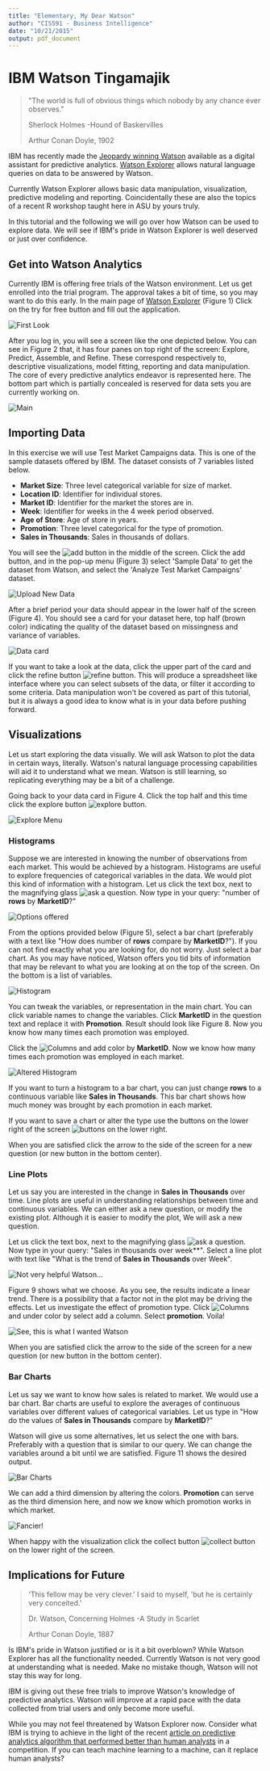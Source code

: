 ```yaml
---
title: "Elementary, My Dear Watson"
author: "CIS591 - Business Intelligence"
date: "10/21/2015"
output: pdf_document
---
```


# IBM Watson Tingamajik

>"The world is full of obvious things which nobody by any chance ever observes."
>
>Sherlock Holmes -Hound of Baskervilles
>
>Arthur Conan Doyle, 1902


IBM has recently made the [Jeopardy winning Watson](http://arstechnica.com/information-technology/2013/11/ibm-opens-jeopardy-winning-watson-to-developers-with-a-self-service-cloud/) available as a digital assistant for predictive analytics. [Watson Explorer](http://www.ibm.com/smarterplanet/us/en/ibmwatson/explorer.html) allows natural language queries on data to be answered by Watson. 

Currently Watson Explorer allows basic data manipulation, visualization, predictive modeling and reporting. Coincidentally these are also the topics of a recent R workshop taught here in ASU by yours truly. 

In this tutorial and the following we will go over how Watson can be used to explore data. We will see if IBM's pride in Watson Explorer is well deserved or just over confidence.

## Get into Watson Analytics

Currently IBM is offering free trials of the Watson environment. Let us get enrolled into the trial program. The approval takes a bit of time, so you may want to do this early. In the main page of [Watson Explorer](https://watson.analytics.ibmcloud.com) (Figure 1) Click on the try for free button and fill out the application.

![First Look](figures/tryit.png)

After you log in, you will see a screen like the one depicted below. You can see in Figure 2 that, it has four panes on top right of the screen: Explore, Predict, Assemble, and Refine. These correspond respectively to, descriptive visualizations, model fitting, reporting and data manipulation. The core of every predictive analytics endeavor is represented here. The bottom part which is partially concealed is reserved for data sets you are currently working on.

![Main](figures/main.png)

## Importing Data

In this exercise we will use Test Market Campaigns data. This is one of the sample datasets offered by IBM. The dataset consists of 7 variables listed below.

* **Market Size**: Three level categorical variable for size of market.
* **Location ID**: Identifier for individual stores.
* **Market ID**: Identifier for the market the stores are in.
* **Week**: Identifier for weeks in the 4 week period observed.
* **Age of Store**: Age of store in years.
* **Promotion**: Three level categorical for the type of promotion.
* **Sales in Thousands**: Sales in thousands of dollars.

You will see the ![add button](figures/add1.png) in the middle of the screen. Click the add button, and in the pop-up menu (Figure 3) select 'Sample Data' to get the dataset from Watson, and select the 'Analyze Test Market Campaigns' dataset.

![Upload New Data](figures/upload.png)

After a brief period your data should appear in the lower half of the screen (Figure 4). You should see a card for your dataset here, top half (brown color) indicating the quality of the dataset based on missingness and variance of variables. 

![Data card](figures/data.png)

If you want to take a look at the data, click the upper part of the card and click the refine button ![refine button](figures/refine1.png). This will produce a spreadsheet like interface where you can select subsets of the data, or filter it according to some criteria. Data manipulation won't be covered as part of this tutorial, but it is always a good idea to know what is in your data before pushing forward.

## Visualizations

Let us start exploring the data visually. We will ask Watson to plot the data in certain ways, literally. Watson's natural language processing capabilities will aid it to understand what we mean. Watson is still learning, so replicating everything may be a bit of a challenge.

Going back to your data card in Figure 4. Click the top half and this time click the explore button ![explore button](figures/explore1.png).

![Explore Menu](figures/exploreMain.png)

### Histograms

Suppose we are interested in knowing the number of observations from each market. This would be achieved by a histogram. Histograms are useful to explore frequencies of categorical variables in the data. We would plot this kind of information with a histogram. Let us click the text box, next to the magnifying glass ![ask a question](figures/askaquestion1.png). Now type in your query: "number of **rows** by **MarketID**?"

![Options offered](figures/hist0.png)

From the options provided below (Figure 5), select a bar chart (preferably with a text like "How does number of **rows** compare by **MarketID**?"). If you can not find exactly what you are looking for, do not worry. Just select a bar chart. As you may have noticed, Watson offers you tid bits of information that may be relevant to what you are looking at on the top of the screen. On the bottom is a list of variables.

![Histogram](figures/hist1.png)

You can tweak the variables, or representation in the main chart. You can click variable names to change the variables. Click **MarketID** in the question text and replace it with **Promotion**. Result should look like Figure 8. Now you know how many times each promotion was employed.

Click the ![Columns](figures/columns1.png) and add color by **MarketID**. Now we know how many times each promotion was employed in each market.

![Altered Histogram](figures/hist2.png)

If you want to turn a histogram to a bar chart, you can just change **rows** to a continuous variable like **Sales in Thousands**. This bar chart shows how much money was brought by each promotion in each market.

If you want to save a chart or alter the type use the buttons on the lower right of the screen ![buttons on the lower right](figures/collect1.png). 

When you are satisfied click the arrow to the side of the screen for a new question (or new button in the bottom center). 

### Line Plots

Let us say you are interested in the change in **Sales in Thousands** over time. Line plots are useful in understanding relationships between time and continuous variables. We can either ask a new question, or modify the existing plot. Although it is easier to modify the plot, We will ask a new question.

Let us click the text box, next to the magnifying glass ![ask a question](figures/askaquestion1.png). Now type in your query: "Sales in thousands over week**". Select a line plot with text like "What is the trend of **Sales in Thousands** over Week".

![Not very helpful Watson...](figures/scat0.png)

Figure 9 shows what we choose. As you see, the results indicate a linear trend. There is a possibility that a factor not in the plot may be driving the effects. Let us investigate the effect of promotion type. Click ![Columns](figures/columns1.png) and under color by select add a column. Select **promotion**. Voila!

![See, this is what I wanted Watson](figures/scat1.png)

When you are satisfied click the arrow to the side of the screen for a new question (or new button in the bottom center). 

### Bar Charts

Let us say we want to know how sales is related to market. We would use a bar chart. Bar charts are useful to explore the averages of continuous variables over different values of categorical variables.  Let us type in "How do the values of **Sales in Thousands** compare by **MarketID**?" 

Watson will give us some alternatives, let us select the one with bars. Preferably with a question that is similar to our query. We can change the variables around a bit until we are satisfied. Figure 11 shows the desired output.

![Bar Charts](figures/bar0.png)

We can add a third dimension by altering the colors. **Promotion** can serve as the third dimension here, and now we know which promotion works in which market.

![Fancier!](figures/bar1.png)

When happy with the visualization click the collect button ![collect button](figures/collect1.png) on the lower right of the screen.

## Implications for Future

>'This fellow may be very clever.' I said to myself, 'but he is certainly very conceited.'
>
>Dr. Watson, Concerning Holmes -A Study in Scarlet
>
> Arthur Conan Doyle, 1887


Is IBM's pride in Watson justified or is it a bit overblown? While Watson Explorer has all the functionality needed. Currently Watson is not very good at understanding what is needed. Make no mistake though, Watson will not stay this way for long. 

IBM is giving out these free trials to improve Watson's knowledge of predictive analytics. Watson will improve at a rapid pace with the data collected from trial users and only become more useful. 

While you may not feel threatened by Watson Explorer now. Consider what IBM is trying to achieve in the light of the recent [article on predictive analytics algorithm that performed better than human analysts](http://www.fastcodesign.com/3052528/evidence/this-algorithm-is-better-at-predicting-human-behavior-than-humans-are?utm_source) in a competition. If you can teach machine learning to a machine, can it replace human analysts?